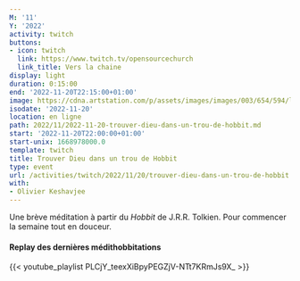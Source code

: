 ```yaml
---
M: '11'
Y: '2022'
activity: twitch
buttons:
- icon: twitch
  link: https://www.twitch.tv/opensourcechurch
  link_title: Vers la chaine
display: light
duration: 0:15:00
end: '2022-11-20T22:15:00+01:00'
image: https://cdna.artstation.com/p/assets/images/images/003/654/594/large/sam-robberechts-finalrender1.jpg
isodate: '2022-11-20'
location: en ligne
path: 2022/11/2022-11-20-trouver-dieu-dans-un-trou-de-hobbit.md
start: '2022-11-20T22:00:00+01:00'
start-unix: 1668978000.0
template: twitch
title: Trouver Dieu dans un trou de Hobbit
type: event
url: /activities/twitch/2022/11/20/trouver-dieu-dans-un-trou-de-hobbit
with:
- Olivier Keshavjee
---
```

Une brève méditation à partir du *Hobbit* de J.R.R. Tolkien. Pour commencer la semaine tout en douceur.



#### Replay des dernières médithobbitations

{{< youtube_playlist PLCjY_teexXiBpyPEGZjV-NTt7KRmJs9X_ >}}